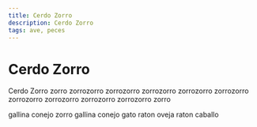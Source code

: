 ```yaml
---
title: Cerdo Zorro
description: Cerdo Zorro
tags: ave, peces
---
```


# Cerdo Zorro

Cerdo Zorro zorro zorrozorro zorrozorro zorrozorro zorrozorro zorrozorro zorrozorro zorrozorro zorrozorro zorrozorro zorro

gallina conejo zorro gallina conejo gato raton oveja raton caballo
